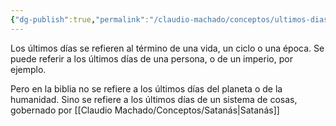 ```yaml
---
{"dg-publish":true,"permalink":"/claudio-machado/conceptos/ultimos-dias/"}
---
```


Los últimos días se refieren al término de una vida, un ciclo o una época.
Se puede referir a los últimos días de una persona, o de un imperio, por ejemplo.

Pero en la biblia no se refiere a los últimos días del planeta o de la humanidad. Sino se refiere a los últimos días de un sistema de cosas, gobernado por [[Claudio Machado/Conceptos/Satanás\|Satanás]] 
